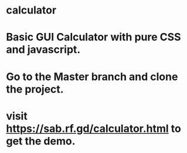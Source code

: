 # calculator
# Basic GUI Calculator with pure CSS and javascript.
# Go to the Master branch and clone the project.
# visit https://sab.rf.gd/calculator.html to get the demo.
